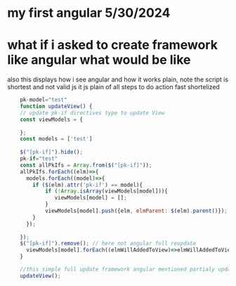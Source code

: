 # my first angular 5/30/2024


# what if i asked to create framework like angular what would be like
also this displays how i see angular and how it works plain, note the script is shortest and not valid js it js plain of all steps to do action fast shortelized
```javascript
    pk-model="test"
    function updateView() {
    // update pk-if directives type to update View
    const viewModels = {
    
    };
    const models = ['test']
    
    $("[pk-if]").hide();
    pk-if="test"
    const allPkIfs = Array.from($("[pk-if]"));
    allPkIfs.forEach((elm)=>{
      models.forEach((model)=>{
        if ($(elm).attr('pk-if') == model){
            if (!Array.isArray(viewModels[model])){
               viewModels[model] = [];
            }
            viewModels[model].push({elm, elmParent: $(elm).parent()});
        }
      });
      
    });
    $("[pk-if]").remove(); // here not angular full reupdate
      viewModels[model].forEach((elmWillAddedToView)=>elmWillAddedToView.parent.append(elmWillAddedToView.elm));
    }

    //this simple full update framework angular mentioned partialy update based on model changed not delete all model elms with if in pk-if example
    updateView();
    

```
